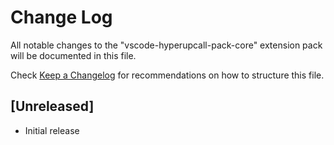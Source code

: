 # Change Log

All notable changes to the "vscode-hyperupcall-pack-core" extension pack will be documented in this file.

Check [Keep a Changelog](http://keepachangelog.com/) for recommendations on how to structure this file.

## [Unreleased]

- Initial release
